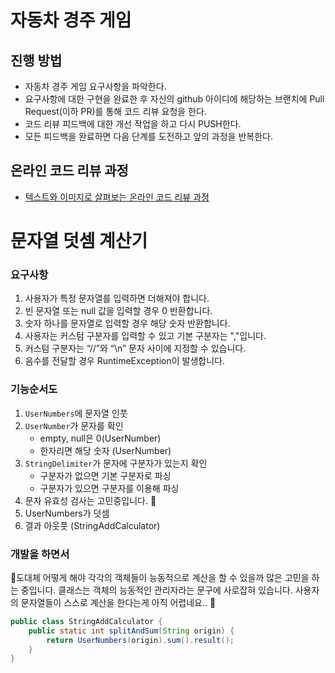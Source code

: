 # 자동차 경주 게임
## 진행 방법
* 자동차 경주 게임 요구사항을 파악한다.
* 요구사항에 대한 구현을 완료한 후 자신의 github 아이디에 해당하는 브랜치에 Pull Request(이하 PR)를 통해 코드 리뷰 요청을 한다.
* 코드 리뷰 피드백에 대한 개선 작업을 하고 다시 PUSH한다.
* 모든 피드백을 완료하면 다음 단계를 도전하고 앞의 과정을 반복한다.

## 온라인 코드 리뷰 과정
* [텍스트와 이미지로 살펴보는 온라인 코드 리뷰 과정](https://github.com/next-step/nextstep-docs/tree/master/codereview)


# 문자열 덧셈 계산기

### 요구사항

1. 사용자가 특정 문자열를 입력하면 더해져야 합니다.
2. 빈 문자열 또는 null 값을 입력할 경우 0 반환합니다.
3. 숫자 하나를 문자열로 입력할 경우 해당 숫자 반환합니다.
4. 사용자는 커스텀 구분자를 입력할 수 있고 기본 구분자는 ","입니다.
5. 커스텀 구분자는 “//”와 “\n” 문자 사이에 지정할 수 있습니다.
6. 음수를 전달할 경우 RuntimeException이 발생합니다.

### 기능순서도
1. `UserNumbers`에 문자열 인풋
2. `UserNumber`가 문자를 확인
    - empty, null은 0(UserNumber)
    - 한자리면 해당 숫자 (UserNumber)
3. `StringDelimiter`가 문자에 구분자가 있는지 확인
    - 구분자가 없으면 기본 구분자로 파싱
    - 구분자가 있으면 구분자를 이용해 파싱
4. 문자 유효성 검사는 고민중입니다. 🤔 
5. UserNumbers가 덧셈
7. 결과 아웃풋 (StringAddCalculator)

### 개발을 하면서
🤔도대체 어떻게 해야 각각의 객체들이 능동적으로 계산을 할 수 있을까 많은 고민을 하는 중입니다.
클래스는 객체의 능동적인 관리자라는 문구에 사로잡혀 있습니다.
사용자의 문자열들이 스스로 계산을 한다는게 아직 어렵네요.. 🥲

```java
public class StringAddCalculator {
    public static int splitAndSum(String origin) {
        return UserNumbers(origin).sum().result();
    }
}
```


